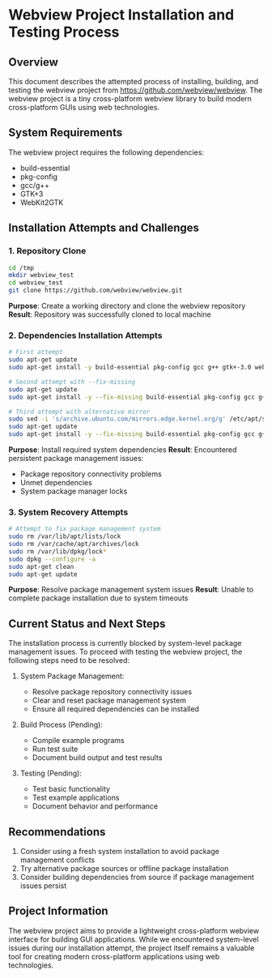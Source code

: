 # Webview Project Installation and Testing Process

## Overview
This document describes the attempted process of installing, building, and testing the webview project from https://github.com/webview/webview. The webview project is a tiny cross-platform webview library to build modern cross-platform GUIs using web technologies.

## System Requirements
The webview project requires the following dependencies:
- build-essential
- pkg-config
- gcc/g++
- GTK+3
- WebKit2GTK

## Installation Attempts and Challenges

### 1. Repository Clone
```bash
cd /tmp
mkdir webview_test
cd webview_test
git clone https://github.com/webview/webview.git
```
**Purpose**: Create a working directory and clone the webview repository
**Result**: Repository was successfully cloned to local machine

### 2. Dependencies Installation Attempts
```bash
# First attempt
sudo apt-get update
sudo apt-get install -y build-essential pkg-config gcc g++ gtk+-3.0 webkit2gtk-4.0 libwebkit2gtk-4.0-dev

# Second attempt with --fix-missing
sudo apt-get update
sudo apt-get install -y --fix-missing build-essential pkg-config gcc g++ gtk+-3.0 webkit2gtk-4.0 libwebkit2gtk-4.0-dev

# Third attempt with alternative mirror
sudo sed -i 's/archive.ubuntu.com/mirrors.edge.kernel.org/g' /etc/apt/sources.list
sudo apt-get update
sudo apt-get install -y --fix-missing build-essential pkg-config gcc g++ gtk+-3.0 webkit2gtk-4.0 libwebkit2gtk-4.0-dev
```
**Purpose**: Install required system dependencies
**Result**: Encountered persistent package management issues:
- Package repository connectivity problems
- Unmet dependencies
- System package manager locks

### 3. System Recovery Attempts
```bash
# Attempt to fix package management system
sudo rm /var/lib/apt/lists/lock
sudo rm /var/cache/apt/archives/lock
sudo rm /var/lib/dpkg/lock*
sudo dpkg --configure -a
sudo apt-get clean
sudo apt-get update
```
**Purpose**: Resolve package management system issues
**Result**: Unable to complete package installation due to system timeouts

## Current Status and Next Steps

The installation process is currently blocked by system-level package management issues. To proceed with testing the webview project, the following steps need to be resolved:

1. System Package Management:
   - Resolve package repository connectivity issues
   - Clear and reset package management system
   - Ensure all required dependencies can be installed

2. Build Process (Pending):
   - Compile example programs
   - Run test suite
   - Document build output and test results

3. Testing (Pending):
   - Test basic functionality
   - Test example applications
   - Document behavior and performance

## Recommendations

1. Consider using a fresh system installation to avoid package management conflicts
2. Try alternative package sources or offline package installation
3. Consider building dependencies from source if package management issues persist

## Project Information
The webview project aims to provide a lightweight cross-platform webview interface for building GUI applications. While we encountered system-level issues during our installation attempt, the project itself remains a valuable tool for creating modern cross-platform applications using web technologies.